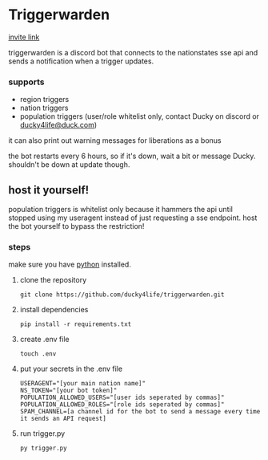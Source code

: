 # Triggerwarden

[invite link](https://discord.com/oauth2/authorize?client_id=1347130542717403156)

triggerwarden is a discord bot that connects to the nationstates sse api and sends a notification when a trigger updates.

### supports
- region triggers
- nation triggers
- population triggers (user/role whitelist only, contact Ducky on discord or ducky4life@duck.com)

it can also print out warning messages for liberations as a bonus

the bot restarts every 6 hours, so if it's down, wait a bit or message Ducky. shouldn't be down at update though.

## host it yourself!

population triggers is whitelist only because it hammers the api until stopped using my useragent instead of just requesting a sse endpoint. host the bot yourself to bypass the restriction!

### steps

make sure you have [python](https://www.python.org/downloads/) installed.

1. clone the repository
   ```
   git clone https://github.com/ducky4life/triggerwarden.git
   ```
2. install dependencies
   ```
   pip install -r requirements.txt
   ```
3. create .env file
   ```
   touch .env
   ```
4. put your secrets in the .env file
   ```
   USERAGENT="[your main nation name]"
   NS_TOKEN="[your bot token]"
   POPULATION_ALLOWED_USERS="[user ids seperated by commas]"
   POPULATION_ALLOWED_ROLES="[role ids seperated by commas]"
   SPAM_CHANNEL=[a channel id for the bot to send a message every time it sends an API request]
   ```

6. run trigger.py
   ```
   py trigger.py
   ```
